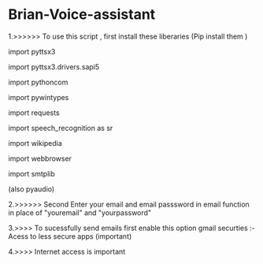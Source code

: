# Brian-Voice-assistant

1.>>>>>> To use this script , first install these liberaries 
    (Pip install them ) 

import pyttsx3

import pyttsx3.drivers.sapi5

import pythoncom

import pywintypes

import requests

import speech_recognition as sr

import wikipedia

import webbrowser

import smtplib


(also pyaudio)


2.>>>>>> Second Enter your email and email passsword in email function in place of "youremail" and "yourpassword"

3.>>>> To sucessfully send emails first enable this option gmail securties 
  :- Acess to less secure apps (important)
  
4.>>>> Internet access is important

